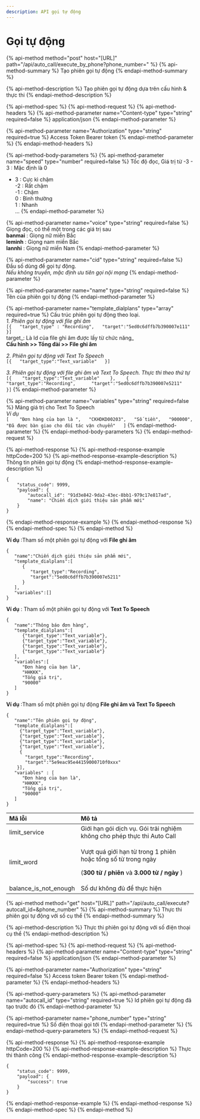 ```yaml
---
description: API gọi tự động
---
```


# Gọi tự động

{% api-method method="post" host="\[URL\]" path="/api/auto\_call/execute\_by\_phone?phone\_number=" %}
{% api-method-summary %}
Tạo phiên gọi tự động
{% endapi-method-summary %}

{% api-method-description %}
Tạo phiên gọi tự động dựa trên cấu hình & thực thi
{% endapi-method-description %}

{% api-method-spec %}
{% api-method-request %}
{% api-method-headers %}
{% api-method-parameter name="Content-type" type="string" required=false %}
application/json
{% endapi-method-parameter %}

{% api-method-parameter name="Authorization" type="string" required=true %}
Access Token Bearer token
{% endapi-method-parameter %}
{% endapi-method-headers %}

{% api-method-body-parameters %}
{% api-method-parameter name="speed" type="number" required=false %}
Tốc độ đọc, Giá trị từ  -3 - 3 : Mặc định là 0  
- 3 : Cực kì chậm  
-2 : Rất chậm  
-1 : Chậm  
0 : Bình thường  
1 : Nhanh  
...
{% endapi-method-parameter %}

{% api-method-parameter name="voice" type="string" required=false %}
Giọng đọc, có thể một trong các giá trị sau  
**banmai** : Giọng nữ miền Bắc  
**leminh** : Giọng nam miền Bắc  
**lannhi** : Giọng nữ miền Nam
{% endapi-method-parameter %}

{% api-method-parameter name="cid" type="string" required=false %}
Đầu số dùng để gọi tự động.   
_Nếu không truyền, mặc định ưu tiên gọi nội mạng_
{% endapi-method-parameter %}

{% api-method-parameter name="name" type="string" required=false %}
Tên của phiên gọi tự động
{% endapi-method-parameter %}

{% api-method-parameter name="template\_dialplans" type="array" required=true %}
Cấu trúc phiên gọi tự động theo loại.   
_1. Phiên gọi tự động với file ghi âm_  
`[{  
  "target_type" : "Recording",  
  "target":"5ed0c6dffb7b390007e111"  
}]`  
target_: Là Id của file ghi âm được lấy từ  chức năng_  
**Cấu hình &gt;&gt; Tổng đài &gt;&gt; File ghi âm**  
  
_2. Phiên gọi tự động  với Text To Speech_  
`[{  
   "target_type":"Text_variable"  
}]`  
  
_3. Phiên gọi tự động với file ghi âm và Text To Speech. Thực thi theo thứ tự_   
`[{   
   "target_type":"Text_variable"   
 },   
 {   
    "target_type":"Recording",     
    "target":"5ed0c6dffb7b390007e5211"   
 }]`
{% endapi-method-parameter %}

{% api-method-parameter name="variables" type="string" required=false %}
Mảng giá trị cho Text To Speech  
_Ví dụ_   
`[   
 "Đơn hàng của bạn là ",  
 "CKHDKD00203",  
 "Số tiền",  
 "900000",  
 "Đã được bàn giao cho đối tác vận chuyển"  
]`
{% endapi-method-parameter %}
{% endapi-method-body-parameters %}
{% endapi-method-request %}

{% api-method-response %}
{% api-method-response-example httpCode=200 %}
{% api-method-response-example-description %}
Thông tin phiên gọi tự động
{% endapi-method-response-example-description %}

```
{
    "status_code": 9999,
    "payload": {
        "autocall_id": "91d3e842-9da2-43ec-8bb1-979c17e817ad",
        "name": "Chiến dịch giới thiệu sản phẩm mới"
    }
}
```
{% endapi-method-response-example %}
{% endapi-method-response %}
{% endapi-method-spec %}
{% endapi-method %}

**Ví dụ** :Tham số một phiên gọi tự động với **File ghi âm**

```text
{
   "name":"Chiến dịch giới thiệu sản phẩm mới",
   "template_dialplans":[
      {
         "target_type":"Recording",
         "target":"5ed0c6dffb7b390007e5211"
      }
   ],
   "variables":[]
}
```

**Ví dụ** : Tham số một phiên gọi tự động với **Text To Speech**

```text
{
   "name":"Thông báo đơn hàng",
   "template_dialplans":[
      {"target_type":"Text_variable"},
      {"target_type":"Text_variable"},
      {"target_type":"Text_variable"},
      {"target_type":"Text_variable"}
   ],
   "variables":[
      "Đơn hàng của bạn là",
      "HHKKK",
      "Tổng giá trị",
      "90000"
   ]
}
```

**Ví dụ** :Tham số một phiên gọi tự động **File ghi âm và Text To Speech** 

```text
{
   "name":"Tên phiên gọi tự động",
   "template_dialplans":[
     {"target_type":"Text_variable"},
     {"target_type":"Text_variable"},
     {"target_type":"Text_variable"},
     {"target_type":"Text_variable"},
     { 
       "target_type":"Recording",   
       "target":"5e9eac95e44159000710f0xxx" 
    }],
   "variables" : [
      "Đơn hàng của bạn là",
      "HHKKK",
      "Tổng giá trị",
      "90000"
   ]
}
```

<table>
  <thead>
    <tr>
      <th style="text-align:left">M&#xE3; l&#x1ED7;i</th>
      <th style="text-align:left">M&#xF4; t&#x1EA3;</th>
    </tr>
  </thead>
  <tbody>
    <tr>
      <td style="text-align:left">limit_service</td>
      <td style="text-align:left">Gi&#x1EDB;i h&#x1EA1;n g&#xF3;i d&#x1ECB;ch v&#x1EE5;. G&#xF3;i tr&#x1EA3;i
        nghi&#x1EC7;m kh&#xF4;ng cho ph&#xE9;p th&#x1EF1;c thi Auto Call</td>
    </tr>
    <tr>
      <td style="text-align:left">limit_word</td>
      <td style="text-align:left">
        <p>V&#x1B0;&#x1EE3;t qu&#xE1; gi&#x1EDB;i h&#x1EA1;n t&#x1EEB; trong 1 phi&#xEA;n
          ho&#x1EB7;c t&#x1ED5;ng s&#x1ED1; t&#x1EEB; trong ng&#xE0;y</p>
        <p>(<b>300 t&#x1EEB; / phi&#xEA;n</b> v&#xE0; <b>3.000 t&#x1EEB; / ng&#xE0;y</b> )</p>
      </td>
    </tr>
    <tr>
      <td style="text-align:left">balance_is_not_enough</td>
      <td style="text-align:left">S&#x1ED1; d&#x1B0; kh&#xF4;ng &#x111;&#x1EE7; &#x111;&#x1EC3; th&#x1EF1;c
        hi&#x1EC7;n</td>
    </tr>
  </tbody>
</table>

{% api-method method="get" host="\[URL\]" path="/api/auto\_call/execute?autocall\_id=&phone\_number" %}
{% api-method-summary %}
Thực thi phiên gọi tự động với số cụ thể
{% endapi-method-summary %}

{% api-method-description %}
Thực thi phiên gọi tự động với số điện thoại cụ thể
{% endapi-method-description %}

{% api-method-spec %}
{% api-method-request %}
{% api-method-headers %}
{% api-method-parameter name="Content-type" type="string" required=false %}
application/json
{% endapi-method-parameter %}

{% api-method-parameter name="Authorization" type="string" required=false %}
Access token Bearer token
{% endapi-method-parameter %}
{% endapi-method-headers %}

{% api-method-query-parameters %}
{% api-method-parameter name="autocall\_id" type="string" required=true %}
Id phiên gọi tự động đã tạo trước đó
{% endapi-method-parameter %}

{% api-method-parameter name="phone\_number" type="string" required=true %}
Số điện thoại gọi tới
{% endapi-method-parameter %}
{% endapi-method-query-parameters %}
{% endapi-method-request %}

{% api-method-response %}
{% api-method-response-example httpCode=200 %}
{% api-method-response-example-description %}
Thực thi thành công
{% endapi-method-response-example-description %}

```
{
    "status_code": 9999,
    "payload": {
        "success": true
    }
}
```
{% endapi-method-response-example %}
{% endapi-method-response %}
{% endapi-method-spec %}
{% endapi-method %}



